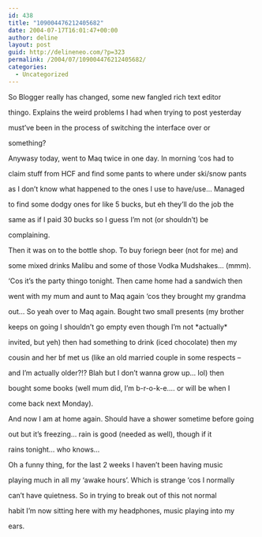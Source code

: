 ```yaml
---
id: 438
title: "109004476212405682"
date: 2004-07-17T16:01:47+00:00
author: deline
layout: post
guid: http://delineneo.com/?p=323
permalink: /2004/07/109004476212405682/
categories:
  - Uncategorized
---
```

So Blogger really has changed, some new fangled rich text editor

thingo. Explains the weird problems I had when trying to post yesterday

must&#8217;ve been in the process of switching the interface over or

something?

Anywasy today, went to Maq twice in one day. In morning &#8216;cos had to

claim stuff from HCF and find some pants to where under ski/snow pants

as I don&#8217;t know what happened to the ones I use to have/use&#8230; Managed

to find some dodgy ones for like 5 bucks, but eh they&#8217;ll do the job the

same as if I paid 30 bucks so I guess I&#8217;m not (or shouldn&#8217;t) be

complaining.

Then it was on to the bottle shop. To buy foriegn beer (not for me) and

some mixed drinks Malibu and some of those Vodka Mudshakes&#8230; (mmm).

&#8216;Cos it&#8217;s the party thingo tonight. Then came home had a sandwich then

went with my mum and aunt to Maq again &#8216;cos they brought my grandma

out&#8230; So yeah over to Maq again. Bought two small presents (my brother

keeps on going I shouldn&#8217;t go empty even though I&#8217;m not \*actually\*

invited, but yeh) then had something to drink (iced chocolate) then my

cousin and her bf met us (like an old married couple in some respects &#8211;

and I&#8217;m actually older?!? Blah but I don&#8217;t wanna grow up&#8230; lol) then

bought some books (well mum did, I&#8217;m b-r-o-k-e&#8230;. or will be when I

come back next Monday).

And now I am at home again. Should have a shower sometime before going

out but it&#8217;s freezing&#8230; rain is good (needed as well), though if it

rains tonight&#8230; who knows&#8230;

Oh a funny thing, for the last 2 weeks I haven&#8217;t been having music

playing much in all my &#8216;awake hours&#8217;. Which is strange &#8216;cos I normally

can&#8217;t have quietness. So in trying to break out of this not normal

habit I&#8217;m now sitting here with my headphones, music playing into my

ears.
